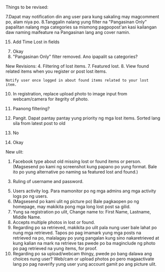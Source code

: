 Things to be revised:

7.Dapat may notification din ang user para kung sakaling may magcomment po, alam niya po.
8.Tanggalin nalang yung filter na "Pangasinan Only" papalitan nalang mga categories sa mismong pagpopost'an kasi kailangan daw naming maifeature na Pangasinan lang ang cover namin.

15. Add Time Lost in fields

7) Okay
8) "Pangasinan Only" filter removed. Ano ipapalit sa categories?


<!-- Fix registration error bug -->


New Revisions:
4.	Filtering of lost items.
7.	Featured lost.
8.	View found related items when you register or post lost items.

	Notify user once logged in about found items related to your lost item.
10.	In registration, replace upload photo to image input from webcam/camera for itegrity of photo.

4. Paanong filtering?
7. Pangit. Dapat pantay pantay yung priority ng mga lost items. Sorted lang sila from latest post to old
8. No
10. Okay 

<!-- Note:  -->
<!-- Reach 90 days then delete na -->

New ulit:
1.	Facebook type about old missing lost or found items or person. (Magsesend po kami ng screenshot kung papano po yung format. Bale ito po yung alternative po naming sa featured lost and found.)
<!-- 2.	Sa registration field po, okay lang daw po mamili ang user kung phone number po ba or email po. Bale pag email ang hindi nalagyan sa field po as long as may phone number na nailagay, okay lang po. -->
3.	Ruling of username and password.
<!-- 4.	Pag nagpost po, pag may nagpost po ng parehong picture, description, date and time po, hindi po tatanggapin para maiwasan po ang duplication of posts sa lost lang po. -->
5.	Users activity log. Para mamonitor po ng mga admins ang mga activity logs po ng users.
6.	(Magsesend po kami ulit ng picture po) Bale pagkaopen po ng homepage, may makikita pong mga long lost post sa gilid.
7.	Yung sa registration po ulit, Change name to: First Name, Lastname, Middle Name.
8.	Accepts multiple photos in lost or found.
9.	Regarding po sa retrieved, makikita po ulit pala nung user bale lahat po nung mga retrieved. Tapos po pag imamark yung mga posts na retrieved na po, malalagay po yung pangalan kung sino nakaretrieved at kung kalian na mark na retrieve tas pwede po ba maginclude ng photo po pag retrieved na yung items, for proof.
10.	Regarding po sa upload/webcam thingy, pwede po bang dalawa ang choices nung user? Web/cam or upload photos po pero magaactivate lang po pag naverify yung user yung account gamit po ang picture ulit.